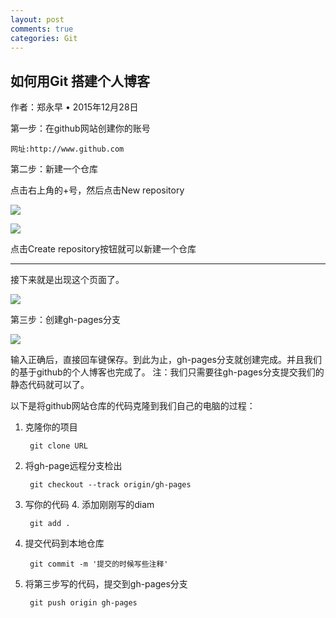 ```yaml
---
layout: post
comments: true
categories: Git
---
```


## 如何用Git 搭建个人博客

作者：郑永早 • 2015年12月28日

第一步：在github网站创建你的账号

	网址:http://www.github.com

第二步：新建一个仓库

点击右上角的+号，然后点击New repository


![](http://gujuji.github.io/img/1.png)


![](http://gujuji.github.io/img/2.png)


点击Create repository按钮就可以新建一个仓库

---

接下来就是出现这个页面了。

![](http://gujuji.github.io/img/3.png)


第三步：创建gh-pages分支

![](http://gujuji.github.io/img/4.png)


输入正确后，直接回车键保存。到此为止，gh-pages分支就创建完成。并且我们的基于github的个人博客也完成了。
注：我们只需要往gh-pages分支提交我们的静态代码就可以了。

以下是将github网站仓库的代码克隆到我们自己的电脑的过程：

1. 克隆你的项目

		git clone URL

2. 将gh-page远程分支检出

		git checkout --track origin/gh-pages

3. 写你的代码 4. 添加刚刚写的diam

		git add .

5. 提交代码到本地仓库

		git commit -m '提交的时候写些注释'

6. 将第三步写的代码，提交到gh-pages分支

		git push origin gh-pages

